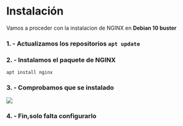 # Instalación
Vamos a proceder con la instalacion de NGINX en **Debian 10 buster**
### 1. - Actualizamos los repositorios ``` apt update ```

### 2. - Instalamos el paquete de NGINX

   ``` apt install nginx ```
    
### 3. - Comprobamos que se instalado
   ![](https://github.com/jesusromero92/NGINX/blob/main/Fotos/1.png)
     
### 4. - Fin,solo falta configurarlo
